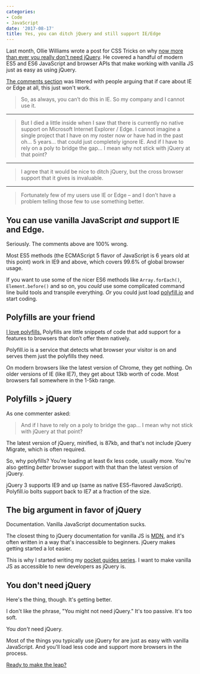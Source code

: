 ```yaml
---
categories:
- Code
- JavaScript
date: '2017-08-17'
title: Yes, you can ditch jQuery and still support IE/Edge
---
```


Last month, Ollie Williams wrote a post for CSS Tricks on why [now more than ever you really don't need jQuery](https://css-tricks.com/now-ever-might-not-need-jquery/). He covered a handful of modern ES5 and ES6 JavaScript and browser APIs that make working with vanilla JS just as easy as using jQuery.

[The comments section](https://css-tricks.com/now-ever-might-not-need-jquery/#comments) was littered with people arguing that if care about IE or Edge at all, this just won't work.

> So, as always, you can’t do this in IE. So my company and I cannot use it.

<hr class="line-secondary">

> But I died a little inside when I saw that there is currently no native support on Microsoft Internet Explorer / Edge. I cannot imagine a single project that I have on my roster now or have had in the past oh… 5 years… that could just completely ignore IE. And if I have to rely on a poly to bridge the gap… I mean why not stick with jQuery at that point?

<hr class="line-secondary">

> I agree that it would be nice to ditch jQuery, but the cross browser support that it gives is invaluable.

<hr class="line-secondary">

> Fortunately few of my users use IE or Edge – and I don’t have a problem telling those few to use something better.

## You can use vanilla JavaScript *and* support IE and Edge.

Seriously. The comments above are 100% wrong.

Most ES5 methods (the ECMAScript 5 flavor of JavaScript is 6 years old at this point) work in IE9 and above, which covers 99.6% of global browser usage.

If you want to use some of the nicer ES6 methods like `Array.forEach()`, `Element.before()` and so on, you *could* use some complicated command line build tools and transpile everything. *Or* you could just load [polyfill.io](https://polyfill.io) and start coding.

## Polyfills are your friend

[I love polyfills.](/why-i-love-polyfills/) Polyfills are little snippets of code that add support for a features to browsers that don’t offer them natively.

Polyfill.io is a service that detects what browser your visitor is on and serves them just the polyfills they need.

On modern browsers like the latest version of Chrome, they get nothing. On older versions of IE (like IE7), they get about 13kb worth of code. Most browsers fall somewhere in the 1-5kb range.

## Polyfills > jQuery

As one commenter asked:

> And if I have to rely on a poly to bridge the gap… I mean why not stick with jQuery at that point?

The latest version of jQuery, minified, is 87kb, and that's not include jQuery Migrate, which is often required.

So, why polyfills? You're loading at least 6x less code, usually more. You're also getting *better* browser support with that than the latest version of jQuery.

jQuery 3 supports IE9 and up (same as native ES5-flavored JavaScript). Polyfill.io bolts support back to IE7 at a fraction of the size.

## The big argument in favor of jQuery

Documentation. Vanilla JavaScript documentation sucks.

The closest thing to jQuery documentation for vanilla JS is [MDN](https://developer.mozilla.org/en-US/docs/Web/JavaScript), and it's often written in a way that's inaccessible to beginners. jQuery makes getting started a lot easier.

This is why I started writing my [pocket guides series](/guides/). I want to make vanilla JS as accessible to new developers as jQuery is.

## You don't need jQuery

Here's the thing, though. It's getting better.

I don't like the phrase, "You might not need jQuery." It's too passive. It's too soft.

You *don't* need jQuery.

Most of the things you typically use jQuery for are just as easy with vanilla JavaScript. And you'll load less code and support more browsers in the process.

[Ready to make the leap?](/guides/)
